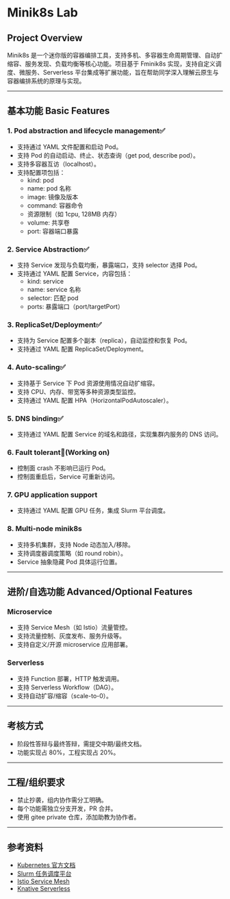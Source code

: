 # Minik8s Lab

## Project Overview

Minik8s 是一个迷你版的容器编排工具，支持多机、多容器生命周期管理、自动扩缩容、服务发现、负载均衡等核心功能。项目基于 Fminik8s 实现，支持自定义调度、微服务、Serverless 平台集成等扩展功能，旨在帮助同学深入理解云原生与容器编排系统的原理与实现。

---

## 基本功能 Basic Features

### 1. Pod abstraction and lifecycle management✅
- 支持通过 YAML 文件配置和启动 Pod。
- 支持 Pod 的自动启动、终止、状态查询（get pod, describe pod）。
- 支持多容器互访（localhost）。
- 支持配置项包括：
  - kind: pod
  - name: pod 名称
  - image: 镜像及版本
  - command: 容器命令
  - 资源限制（如 1cpu, 128MB 内存）
  - volume: 共享卷
  - port: 容器端口暴露

### 2. Service Abstraction✅
- 支持 Service 发现与负载均衡，暴露端口，支持 selector 选择 Pod。
- 支持通过 YAML 配置 Service，内容包括：
  - kind: service
  - name: service 名称
  - selector: 匹配 pod
  - ports: 暴露端口（port/targetPort）

### 3. ReplicaSet/Deployment✅
- 支持为 Service 配置多个副本（replica），自动监控和恢复 Pod。
- 支持通过 YAML 配置 ReplicaSet/Deployment。

### 4. Auto-scaling✅
- 支持基于 Service 下 Pod 资源使用情况自动扩缩容。
- 支持 CPU、内存、带宽等多种资源类型监控。
- 支持通过 YAML 配置 HPA（HorizontalPodAutoscaler）。

### 5. DNS binding✅
- 支持通过 YAML 配置 Service 的域名和路径，实现集群内服务的 DNS 访问。

### 6. Fault tolerant🤔(Working on)
- 控制面 crash 不影响已运行 Pod。
- 控制面重启后，Service 可重新访问。

### 7. GPU application support
- 支持通过 YAML 配置 GPU 任务，集成 Slurm 平台调度。

### 8. Multi-node minik8s
- 支持多机集群，支持 Node 动态加入/移除。
- 支持调度器调度策略（如 round robin）。
- Service 抽象隐藏 Pod 具体运行位置。

---

## 进阶/自选功能 Advanced/Optional Features

### Microservice
- 支持 Service Mesh（如 Istio）流量管控。
- 支持流量控制、灰度发布、服务升级等。
- 支持自定义/开源 microservice 应用部署。

### Serverless
- 支持 Function 部署，HTTP 触发调用。
- 支持 Serverless Workflow（DAG）。
- 支持自动扩容/缩容（scale-to-0）。

---

## 考核方式
- 阶段性答辩与最终答辩，需提交中期/最终文档。
- 功能实现占 80%，工程实现占 20%。

---

## 工程/组织要求
- 禁止抄袭，组内协作需分工明确。
- 每个功能需独立分支开发，PR 合并。
- 使用 gitee private 仓库，添加助教为协作者。

---

## 参考资料
- [Kubernetes 官方文档](https://kubernetes.io/zh/docs/)
- [Slurm 任务调度平台](https://docs.hpc.sjtu.edu.cn/job/slurm.html)
- [Istio Service Mesh](https://istio.io/)
- [Knative Serverless](https://knative.dev/)
